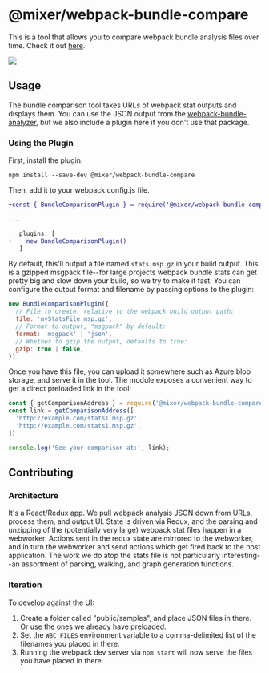 # @mixer/webpack-bundle-compare

This is a tool that allows you to compare webpack bundle analysis files over time. Check it out [here](https://webpackbundlecomparison.z5.web.core.windows.net).

![](./screenshot.png)

## Usage

The bundle comparison tool takes URLs of webpack stat outputs and displays them. You can use the JSON output from the [webpack-bundle-analyzer](https://github.com/webpack-contrib/webpack-bundle-analyzer), but we also include a plugin here if you don't use that package.

### Using the Plugin

First, install the plugin.

```
npm install --save-dev @mixer/webpack-bundle-compare
```

Then, add it to your webpack.config.js file.

```diff
+const { BundleComparisonPlugin } = require('@mixer/webpack-bundle-compare');

...

   plugins: [
+    new BundleComparisonPlugin()
   ]
```

By default, this'll output a file named `stats.msp.gz` in your build output. This is a gzipped msgpack file--for large projects webpack bundle stats can get pretty big and slow down your build, so we try to make it fast. You can configure the output format and filename by passing options to the plugin:

```js
new BundleComparisonPlugin({
  // File to create, relative to the webpack build output path:
  file: 'myStatsFile.msp.gz',
  // Format to output, "msgpack" by default:
  format: 'msgpack' | 'json',
  // Whether to gzip the output, defaults to true:
  gzip: true | false,
})
```

Once you have this file, you can upload it somewhere such as Azure blob storage, and serve it in the tool. The module exposes a convenient way to get a direct preloaded link in the tool:

```js
const { getComparisonAddress } = require('@mixer/webpack-bundle-compare');
const link = getComparisonAddress([
  'http://example.com/stats1.msp.gz',
  'http://example.com/stats1.msp.gz',
])

console.log('See your comparison at:', link);
```

## Contributing

### Architecture

It's a React/Redux app. We pull webpack analysis JSON down from URLs, process them, and output UI. State is driven via Redux, and the parsing and unzipping of the (potentially very large) webpack stat files happen in a webworker. Actions sent in the redux state are mirrored to the webworker, and in turn the webworker and send actions which get fired back to the host application. The work we do atop the stats file is not particularly interesting--an assortment of parsing, walking, and graph generation functions.

### Iteration

To develop against the UI:

1. Create a folder called "public/samples", and place JSON files in there. Or use the ones we already have preloaded.
2. Set the `WBC_FILES` environment variable to a comma-delimited list of the filenames you placed in there.
3. Running the webpack dev server via `npm start` will now serve the files you have placed in there.

